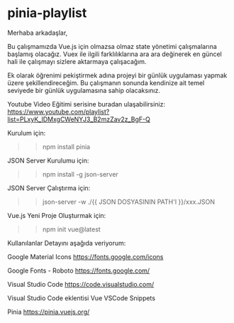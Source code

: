 # pinia-playlist

Merhaba arkadaşlar,

Bu çalışmamızda Vue.js için olmazsa olmaz state yönetimi çalışmalarına başlamış olacağız. Vuex ile ilgili farklılıklarına ara ara değinerek en güncel hali ile çalışmayı sizlere aktarmaya çalışacağım.

Ek olarak öğrenimi pekiştirmek adına projeyi bir günlük uygulaması yapmak üzere şekillendireceğim. Bu çalışmanın sonunda kendinize ait temel seviyede bir günlük uygulamasına sahip olacaksınız.

Youtube Video Eğitimi serisine buradan ulaşabilirsiniz: https://www.youtube.com/playlist?list=PLxyK_IDMxgCWeNYJ3_B2mzZav2z_BgF-Q

Kurulum için: 
>> npm install pinia

JSON Server Kurulumu için:
>> npm install -g json-server

JSON Server Çalıştırma için:
>> json-server -w ./{{ JSON DOSYASININ PATH'I }}/xxx.JSON

Vue.js Yeni Proje Oluşturmak için:
>> npm init vue@latest

Kullanılanlar Detayını aşağıda veriyorum:

Google Material Icons
https://fonts.google.com/icons

Google Fonts - Roboto
https://fonts.google.com/

Visual Studio Code
https://code.visualstudio.com/

Visual Studio Code eklentisi
Vue VSCode Snippets

Pinia
https://pinia.vuejs.org/

